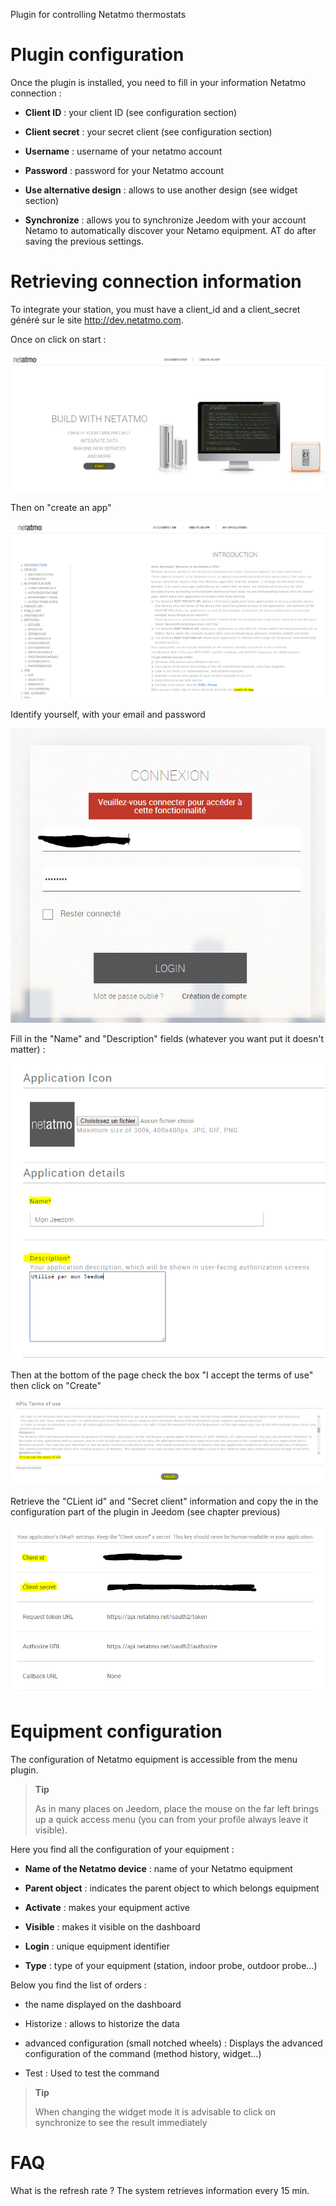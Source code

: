 Plugin for controlling Netatmo thermostats

Plugin configuration 
=======================

Once the plugin is installed, you need to fill in your information
Netatmo connection :

-   **Client ID** : your client ID (see configuration section)

-   **Client secret** : your secret client (see configuration section)

-   **Username** : username of your netatmo account

-   **Password** : password for your Netatmo account

-   **Use alternative design** : allows to use another
    design (see widget section)

-   **Synchronize** : allows you to synchronize Jeedom with your account
    Netamo to automatically discover your Netamo equipment. AT
    do after saving the previous settings.

Retrieving connection information 
==========================================

To integrate your station, you must have a client\_id and a
client\_secret généré sur le site <http://dev.netatmo.com>.

Once on click on start :

![netatmoWeather10](../images/netatmoWeather10.png)

Then on "create an app"

![netatmoWeather11](../images/netatmoWeather11.png)

Identify yourself, with your email and password

![netatmoWeather12](../images/netatmoWeather12.png)

Fill in the "Name" and "Description" fields (whatever you want
put it doesn't matter) :

![netatmoWeather13](../images/netatmoWeather13.png)

Then at the bottom of the page check the box "I accept the terms of use"
then click on "Create"

![netatmoWeather14](../images/netatmoWeather14.png)

Retrieve the "CLient id" and "Secret client" information and copy the
in the configuration part of the plugin in Jeedom (see chapter
previous)

![netatmoWeather15](../images/netatmoWeather15.png)

Equipment configuration 
=============================

The configuration of Netatmo equipment is accessible from the menu
plugin.

> **Tip**
>
> As in many places on Jeedom, place the mouse on the far left
> brings up a quick access menu (you can
> from your profile always leave it visible).

Here you find all the configuration of your equipment :

-   **Name of the Netatmo device** : name of your Netatmo equipment

-   **Parent object** : indicates the parent object to which belongs
    equipment

-   **Activate** : makes your equipment active

-   **Visible** : makes it visible on the dashboard

-   **Login** : unique equipment identifier

-   **Type** : type of your equipment (station, indoor probe,
    outdoor probe…)

Below you find the list of orders :

-   the name displayed on the dashboard

-   Historize : allows to historize the data

-   advanced configuration (small notched wheels) : Displays
    the advanced configuration of the command (method
    history, widget…)

-   Test : Used to test the command

> **Tip**
>
> When changing the widget mode it is advisable to click on
> synchronize to see the result immediately

FAQ 
===

What is the refresh rate ?
The system retrieves information every 15 min.



